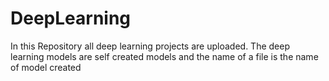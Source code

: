 # DeepLearning
In this Repository all deep learning projects are uploaded.
The deep learning models are self created models and the name of a file is the name of model created
